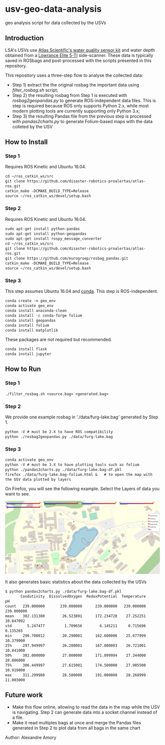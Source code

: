 # usv-geo-data-analysis
geo analysis script for data collected by the USVs 

## Introduction

LSA's USVs use [Atlas Scientific's water quality sensor kit](https://www.atlas-scientific.com/product_pages/kits/env-sds-kit.html) and water depth obtained from a [Lowrance Elite 5-TI](https://www.lowrance.com/lowrance/type/fishfinders-chartplotters/elite-5-ti-no-xdcr) side-scanner. These data is typically saved in ROSbags and post-processed with the scripts presented in this repository.

This repository uses a three-step flow to analyse the collected data:
 * Step 1) extract the the original rosbag the important data using *filter_rosbag.sh* script;
 * Step 2) the resulting rosbag from Step 1 is executed with *rosbag2geopandas.py* to generate ROS-independent data files. This is step is required because ROS only supports Python 2.x, while most modern plotting tools are currently supporting only Python 3.x;
 * Step 3) the resulting Pandas file from the previous step is processed with *pandas2charts.py* to generate Folium-based maps with the data colleted by the USV

## How to Install

### Step 1

Requires ROS Kinetic and Ubuntu 16.04.

```
cd ~/ros_catkin_ws/src
git clone https://github.com/disaster-robotics-proalertas/atlas-ros.git
catkin_make -DCMAKE_BUILD_TYPE=Release
source ~/ros_catkin_ws/devel/setup.bash
```

### Step 2

Requires ROS Kinetic and Ubuntu 16.04.

```
sudo apt-get install python-pandas
sudo apt-get install python-geopandas
sudo apt-get install rospy_message_converter
cd ~/ros_catkin_ws/src
git clone https://github.com/disaster-robotics-proalertas/atlas-ros.git
git clone https://github.com/eurogroep/rosbag_pandas.git
catkin_make -DCMAKE_BUILD_TYPE=Release
source ~/ros_catkin_ws/devel/setup.bash
```
### Step 3

This step assumes Ubuntu 16.04 and [conda](https://docs.conda.io/projects/conda/en/latest/user-guide/install/linux.html).
This step is ROS-independent.

```
conda create -n geo_env
conda activate geo_env
conda install anaconda-clean
conda install -c conda-forge folium
conda install geopandas
conda install folium
conda install matplotlib
```

These packages are not required but recommended.

```
conda install flask
conda install jupyter
```


## How to Run

### Step 1
 
```
./filter_rosbag.sh <source.bag> <generated.bag>
```

### Step 2

We provide one example rosbag in './data/furg-lake.bag' generated by Step 1.  

```
python -V # must be 2.X to have ROS compatibility
python ./rosbag2geopandas.py ./data/furg-lake.bag
```

### Step 3
 
```
conda activate geo_env
python -V # must be 3.X to have plotting tools such as folium 
python ./pandas2charts.py ./data/furg-lake.bag-df.pkl
firefox ./data/furg-lake.bag-folium.html &   # to open the map with the USV data plotted by layers
```

On Firefox, you will see the following example. Select the Layers of data you want to see.

![3](./data/furg.png)

It also generates basic statistics about the data collected by the USVs

```
$ python pandas2charts.py ./data/furg-lake.bag-df.pkl
       Condutivity  DissolvedOxygen  RedoxPotential  Temperature          pH
count   239.000000       239.000000      239.000000   239.000000  239.000000
mean    302.131380        26.523891      172.234728    27.252251   10.847092
std       5.247477         1.709656        6.145211     0.715696    0.135265
min     290.700012        20.290001      162.600006    25.677999   10.379000
25%     297.949997        26.280001      167.800003    26.721001   10.841000
50%     302.000000        27.000000      171.899994    27.344000   10.886000
75%     306.449997        27.615001      174.500000    27.905500   10.919000
max     311.299988        28.580000      191.000000    28.268999   11.003000
```


## Future work

* Make this flow online, allowing to read the data in the map while the USV is navigating. Step 2 can generate data into a socket channel instead of a file.
* Make it read multiples bags at once and merge the Pandas files generated in Step 2 to plot data from all bags in the same chart



Author: Alexandre Amory
